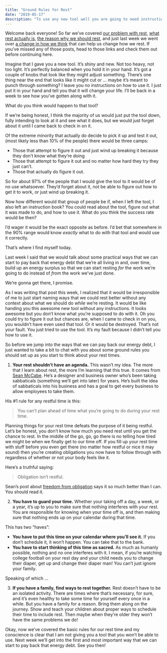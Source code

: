 ```yaml
---
title: "Ground Rules for Rest"
date: "2019-05-17"
description: "To use any new tool well you are going to need instructions."
---
```


Welcome back everyone! So far we’ve covered [our problem with rest](https://www.richarddubay.com/2019/04/12/our-problem-with-rest/), [what rest actually is](https://www.richarddubay.com/2019/04/19/what-is-rest/), [the reason why we should rest](https://www.richarddubay.com/2019/05/03/the-reason-for-rest/), and just last week we went over [a change in how we think](https://www.richarddubay.com/2019/05/10/a-new-mindset/) that can help us change how we rest. If you’ve missed any of those posts, head to those links and check them out before continuing here.

Imagine that I gave you a new tool. It’s shiny and new. Not too heavy, not too light. It’s perfectly balanced when you hold it in your hand. It’s got a couple of knobs that look like they might adjust something. There’s one thing near the end that looks like it might cut or … maybe it’s meant to punch through something? I leave you no instructions on how to use it. I just put it in your hand and tell you that it will change your life. I’ll be back in a week to see how you’ve gotten along with it.

What do you think would happen to that tool?

If we’re being honest, I think the majority of us would just put the tool down, fully intending to look at it and see what it does, but we would just forget about it until I came back to check in on it.

Of the extreme minority that actually do decide to pick it up and test it out, (most likely less than 10% of the people) there would be three camps:

- Those that attempt to figure it out and just wind up breaking it because they don’t know what they’re doing
- Those that attempt to figure it out and no matter how hard they try they just can’t.
- Those that actually do figure it out.

So for about 97% of the people that I would give the tool to it would be of no use whatsoever. They’d forget about it, not be able to figure out how to get it to work, or just wind up breaking it.

Now how different would that group of people be if, when I left the tool, I also left an instruction book? You could read about the tool, figure out what it was made to do, and how to use it. What do you think the success rate would be then?

I’d wager it would be the exact opposite as before. I’d bet that somewhere in the 90% range would know _exactly_ what to do with that tool and would use it correctly.

That’s where I find myself today.

Last week I said that we would talk about some practical ways that we can start to pay back that energy debt that we’re all living in and, over time, build up an energy surplus so that we can start resting _for_ the work we’re going to do instead of _from_ the work we’ve just done.

We’re gonna get there, I promise.

As I was writing that post this week, I realized that it would be irresponsible of me to just start naming ways that we could rest better without any context about what we should do _while_ we’re resting. It would be like handing you this awesome new tool without any instructions. It looks awesome but you don’t know what you’re supposed to do with it. Oh you could try to figure it out but chances are, when I came to check in on you, you wouldn’t have even used that tool. Or it would be destroyed. That’s not your fault. You just tried to use the tool. It’s my fault because I didn’t tell you how to use it.

So before we jump into the ways that we can pay back our energy debt, I just wanted to take a bit to chat with you about some ground rules you should set up as you start to think about your rest times.

1. **Your rest shouldn’t have an agenda.** This wasn’t my idea. The more that I learn about rest, the more I’m learning that this true. It comes from [Sean McCabe](https://seanwes.com/). He’s a designer and business owner who’s been taking sabbaticals (something we’ll get into later) for years. He’s built the idea of sabbaticals into his business and has a goal to get every business to allow employees to take them.

His #1 rule for any restful time is this:

> You can’t plan ahead of time what you’re going to do during your rest time.

Planning things for your rest time defeats the purpose of it being restful. Let’s be honest, you don’t know how much you need rest until you get the chance to rest. In the middle of the go, go, go there is no telling how tired we might be when we finally get to our time off. If you fill up your rest time with stuff before you even get there (no matter how restful or nice it may sound) then you’re creating obligations you now have to follow through with regardless of whether or not your body feels like it.

Here’s a truthful saying:

> Obligation isn’t restful.

Sean’s post about [freedom from obligation](https://sabbatical.blog/2018/08/freedom-from-obligation/) says it so much better than I can. You should read it.

2. **You have to guard your time.** Whether your taking off a day, a week, or a year, it’s up to you to make sure that nothing interferes with your rest. You are responsible for knowing when your time off is, and then making sure that nothing ends up on your calendar during that time.

This has two “haves”:

- **You have to put this time on your calendar where you’ll see it.** If you don’t schedule it, it won’t happen. You can take that to the bank.
- **You have to start thinking of this time as sacred.** As much as humanly possible, nothing and no one interferes with it. I mean, if you’re watching college football on your rest day and your child needs you to change their diaper, get up and change their diaper man! You can’t just ignore your family.

Speaking of which …

3. **If you have a family, find ways to rest together.** Rest doesn’t have to be an isolated activity. There are times where that’s necessary, for sure, and it’s even healthy to take some time for yourself every once in a while. But you have a family for a reason. Bring them along on the journey. Show and teach your children about proper ways to schedule their time to include rest. Then maybe when they’re older they won’t have the same problems we do!

Okay, now we’ve covered the basic rules for our rest time and my conscience is clear that I am not giving you a tool that you won’t be able to use. Next week we’ll get into the first and most important way that we can start to pay back that energy debt. See you then!
